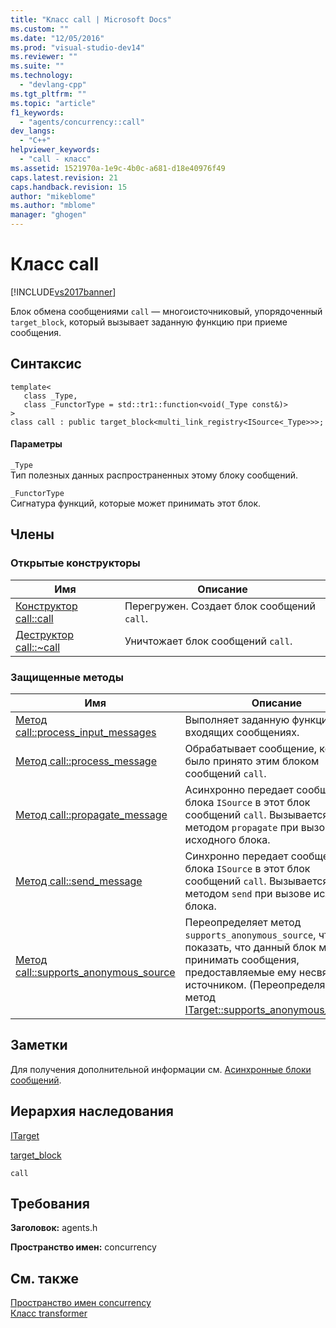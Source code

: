 ```yaml
---
title: "Класс call | Microsoft Docs"
ms.custom: ""
ms.date: "12/05/2016"
ms.prod: "visual-studio-dev14"
ms.reviewer: ""
ms.suite: ""
ms.technology: 
  - "devlang-cpp"
ms.tgt_pltfrm: ""
ms.topic: "article"
f1_keywords: 
  - "agents/concurrency::call"
dev_langs: 
  - "C++"
helpviewer_keywords: 
  - "call - класс"
ms.assetid: 1521970a-1e9c-4b0c-a681-d18e40976f49
caps.latest.revision: 21
caps.handback.revision: 15
author: "mikeblome"
ms.author: "mblome"
manager: "ghogen"
---
```

# Класс call
[!INCLUDE[vs2017banner](../../../assembler/inline/includes/vs2017banner.md)]

Блок обмена сообщениями `call` — многоисточниковый, упорядоченный `target_block`, который вызывает заданную функцию при приеме сообщения.  
  
## Синтаксис  
  
```  
template<  
   class _Type,  
   class _FunctorType = std::tr1::function<void(_Type const&)>  
>  
class call : public target_block<multi_link_registry<ISource<_Type>>>;  
```  
  
#### Параметры  
 `_Type`  
 Тип полезных данных распространенных этому блоку сообщений.  
  
 `_FunctorType`  
 Сигнатура функций, которые может принимать этот блок.  
  
## Члены  
  
### Открытые конструкторы  
  
|Имя|Описание|  
|---------|--------------|  
|[Конструктор call::call](../Topic/call::call%20Constructor.md)|Перегружен.  Создает блок сообщений `call`.|  
|[Деструктор call::~call](../Topic/call::~call%20Destructor.md)|Уничтожает блок сообщений `call`.|  
  
### Защищенные методы  
  
|Имя|Описание|  
|---------|--------------|  
|[Метод call::process\_input\_messages](../Topic/call::process_input_messages%20Method.md)|Выполняет заданную функцию для входящих сообщениях.|  
|[Метод call::process\_message](../Topic/call::process_message%20Method.md)|Обрабатывает сообщение, которое было принято этим блоком сообщений `call`.|  
|[Метод call::propagate\_message](../Topic/call::propagate_message%20Method.md)|Асинхронно передает сообщение из блока `ISource` в этот блок сообщений `call`.  Вызывается методом `propagate` при вызове исходного блока.|  
|[Метод call::send\_message](../Topic/call::send_message%20Method.md)|Синхронно передает сообщение из блока `ISource` в этот блок сообщений `call`.  Вызывается методом `send` при вызове исходного блока.|  
|[Метод call::supports\_anonymous\_source](../Topic/call::supports_anonymous_source%20Method.md)|Переопределяет метод `supports_anonymous_source`, чтобы показать, что данный блок может принимать сообщения, предоставляемые ему несвязанным источником. \(Переопределяет метод [ITarget::supports\_anonymous\_source](../Topic/ITarget::supports_anonymous_source%20Method.md)\).|  
  
## Заметки  
 Для получения дополнительной информации см. [Асинхронные блоки сообщений](../../../parallel/concrt/asynchronous-message-blocks.md).  
  
## Иерархия наследования  
 [ITarget](../../../parallel/concrt/reference/itarget-class.md)  
  
 [target\_block](../../../parallel/concrt/reference/target-block-class.md)  
  
 `call`  
  
## Требования  
 **Заголовок:** agents.h  
  
 **Пространство имен:** concurrency  
  
## См. также  
 [Пространство имен concurrency](../../../parallel/concrt/reference/concurrency-namespace.md)   
 [Класс transformer](../../../parallel/concrt/reference/transformer-class.md)